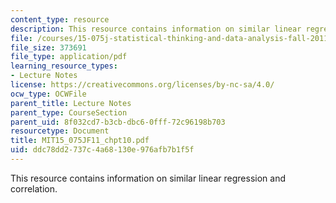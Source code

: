 ```yaml
---
content_type: resource
description: This resource contains information on similar linear regression and correlation.
file: /courses/15-075j-statistical-thinking-and-data-analysis-fall-2011/ddc78dd2737c4a68130e976afb7b1f5f_MIT15_075JF11_chpt10.pdf
file_size: 373691
file_type: application/pdf
learning_resource_types:
- Lecture Notes
license: https://creativecommons.org/licenses/by-nc-sa/4.0/
ocw_type: OCWFile
parent_title: Lecture Notes
parent_type: CourseSection
parent_uid: 8f032cd7-b3cb-dbc6-0fff-72c96198b703
resourcetype: Document
title: MIT15_075JF11_chpt10.pdf
uid: ddc78dd2-737c-4a68-130e-976afb7b1f5f
---
```

This resource contains information on similar linear regression and correlation.